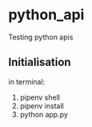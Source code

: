 # python_api
Testing python apis


## Initialisation
in terminal:
1. pipenv shell
2. pipenv install
3. python app.py
